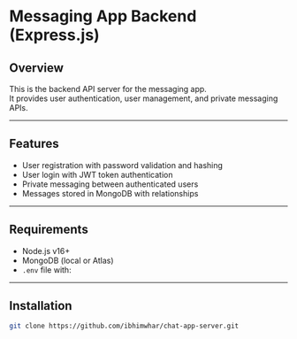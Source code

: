 # Messaging App Backend (Express.js)

## Overview
This is the backend API server for the messaging app.  
It provides user authentication, user management, and private messaging APIs.

---

## Features
- User registration with password validation and hashing  
- User login with JWT token authentication  
- Private messaging between authenticated users  
- Messages stored in MongoDB with relationships  

---

## Requirements
- Node.js v16+  
- MongoDB (local or Atlas)  
- `.env` file with:


---

## Installation

```bash
git clone https://github.com/ibhimwhar/chat-app-server.git
